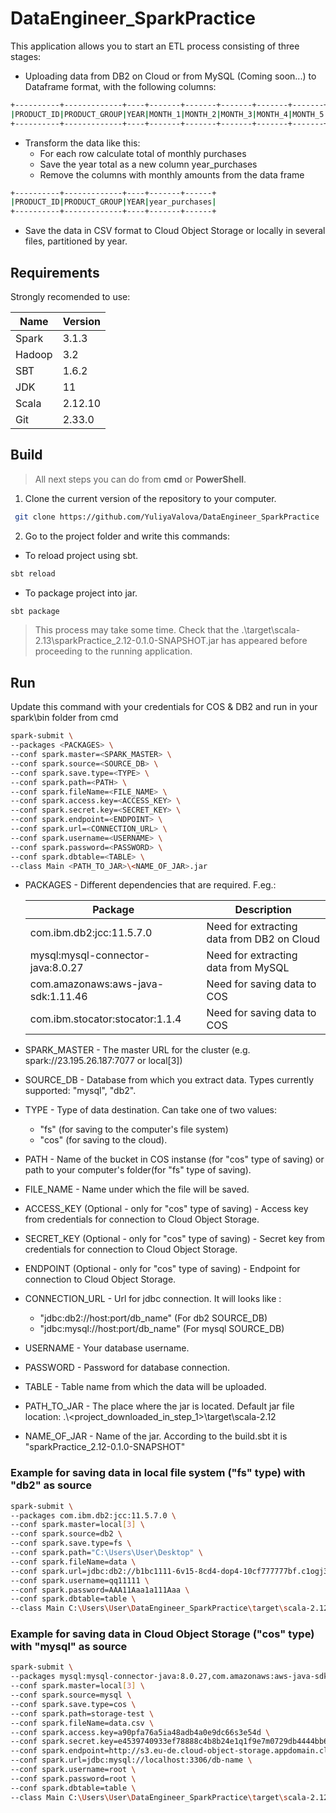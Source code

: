 # DataEngineer_SparkPractice
This application allows you to start an ETL process consisting of three stages:
- Uploading data from DB2 on Cloud or from MySQL (Coming soon...) to Dataframe format, with the following columns:
```sh
+----------+-------------+----+-------+-------+-------+-------+-------+-------+-------+-------+-------+--------+--------+--------+
|PRODUCT_ID|PRODUCT_GROUP|YEAR|MONTH_1|MONTH_2|MONTH_3|MONTH_4|MONTH_5|MONTH_6|MONTH_7|MONTH_8|MONTH_9|MONTH_10|MONTH_11|MONTH_12|
+----------+-------------+----+-------+-------+-------+-------+-------+-------+-------+-------+-------+--------+--------+--------+
```
- Transform the data like this:
   * For each row calculate total of monthly purchases
   * Save the year total as a new column year_purchases
   * Remove the columns with monthly amounts from the data frame
```sh
+----------+-------------+----+-------+------+
|PRODUCT_ID|PRODUCT_GROUP|YEAR|year_purchases|
+----------+-------------+----+-------+------+
```
- Save the data in CSV format to Cloud Object Storage or locally in several files, partitioned by year.

## Requirements
Strongly recomended to use:

| Name | Version |
| ------ | ------ |
| Spark | 3.1.3 |
| Hadoop | 3.2 |
| SBT | 1.6.2 |
| JDK | 11 |
| Scala | 2.12.10 |
| Git | 2.33.0 |

## Build
>All next steps you can do from <b>cmd</b> or <b>PowerShell</b>.
 1. Clone the current version of the repository to your computer.
```sh
 git clone https://github.com/YuliyaValova/DataEngineer_SparkPractice
```
2. Go to the project folder and write this commands:
 * To reload project using sbt.
```sh
sbt reload
```
  * To package project into jar.
```sh
sbt package
```
>This process may take some time.
>Check that the .\target\scala-2.13\sparkPractice_2.12-0.1.0-SNAPSHOT.jar has appeared before proceeding to the running application.

## Run
 Update this command with your credentials for COS & DB2 and run in your spark\bin folder from cmd
```sh
spark-submit \
--packages <PACKAGES> \
--conf spark.master=<SPARK_MASTER> \
--conf spark.source=<SOURCE_DB> \
--conf spark.save.type=<TYPE> \
--conf spark.path=<PATH> \
--conf spark.fileName=<FILE_NAME> \
--conf spark.access.key=<ACCESS_KEY> \
--conf spark.secret.key=<SECRET_KEY> \
--conf spark.endpoint=<ENDPOINT> \
--conf spark.url=<CONNECTION_URL> \
--conf spark.username=<USERNAME> \
--conf spark.password=<PASSWORD> \
--conf spark.dbtable=<TABLE> \
--class Main <PATH_TO_JAR>\<NAME_OF_JAR>.jar
```
- PACKAGES - Different dependencies that are required. F.eg.:

    | Package | Description |
    | ------ | ------ |
    | com.ibm.db2:jcc:11.5.7.0 | Need for extracting data from DB2 on Cloud|
    | mysql:mysql-connector-java:8.0.27 | Need for extracting data from MySQL|
    | com.amazonaws:aws-java-sdk:1.11.46 | Need for saving data to COS |
    | com.ibm.stocator:stocator:1.1.4 |  Need for saving data to COS |
    
- SPARK_MASTER - The master URL for the cluster (e.g. spark://23.195.26.187:7077 or local[3])
- SOURCE_DB - Database from which you extract data. Types currently supported: "mysql", "db2".
- TYPE - Type of data destination. Can take one of two values: 
  * "fs" (for saving to the computer's file system) 
  * "cos" (for saving to the cloud). <br>
- PATH - Name of the bucket in COS instanse (for "cos" type of saving) or path to your computer's folder(for "fs" type of saving). <br>
- FILE_NAME - Name under which the file will be saved. <br>
- ACCESS_KEY (Optional - only for "cos" type of saving) - Access key from credentials for connection to Cloud Object Storage. <br>
- SECRET_KEY (Optional - only for "cos" type of saving) - Secret key from credentials for connection to Cloud Object Storage. <br>
- ENDPOINT (Optional - only for "cos" type of saving) - Endpoint for connection to Cloud Object Storage. <br>
- CONNECTION_URL - Url for jdbc connection. It will looks like :
  * "jdbc:db2://host:port/db_name" (For db2 SOURCE_DB)
  * "jdbc:mysql://host:port/db_name" (For mysql SOURCE_DB)
- USERNAME - Your database username.
- PASSWORD - Password for database connection.
- TABLE - Table name from which the data will be uploaded. <br>
- PATH_TO_JAR - The place where the jar is located. Default jar file location: .\\<project_downloaded_in_step_1>\target\scala-2.12 <br>
- NAME_OF_JAR - Name of the jar. According to the build.sbt it is "sparkPractice_2.12-0.1.0-SNAPSHOT" <br>

### Example for saving data in local file system ("fs" type) with "db2" as source
```sh
spark-submit \
--packages com.ibm.db2:jcc:11.5.7.0 \
--conf spark.master=local[3] \
--conf spark.source=db2 \
--conf spark.save.type=fs \
--conf spark.path="C:\Users\User\Desktop" \
--conf spark.fileName=data \
--conf spark.url=jdbc:db2://b1bc1111-6v15-8cd4-dop4-10cf777777bf.c1ogj3sd0qgqu0lqde00.databases.appdomain.cloud:37506/bludb \
--conf spark.username=qq11111 \
--conf spark.password=AAA11Aaa1a111Aaa \
--conf spark.dbtable=table \
--class Main C:\Users\User\DataEngineer_SparkPractice\target\scala-2.12\sparkPractice_2.12-0.1.0-SNAPSHOT.jar
``` 

### Example for saving data in Cloud Object Storage ("cos" type) with "mysql" as source
```sh
spark-submit \
--packages mysql:mysql-connector-java:8.0.27,com.amazonaws:aws-java-sdk:1.11.46,com.ibm.stocator:stocator:1.1.4 \
--conf spark.master=local[3] \
--conf spark.source=mysql \
--conf spark.save.type=cos \
--conf spark.path=storage-test \
--conf spark.fileName=data.csv \
--conf spark.access.key=a90pfa76a5ia48adb4a0e9dc66s3e54d \ 
--conf spark.secret.key=e4539740933ef78888c4b8b24e1q1f9e7m0729db4444bb68 \
--conf spark.endpoint=http://s3.eu-de.cloud-object-storage.appdomain.cloud \
--conf spark.url=jdbc:mysql://localhost:3306/db-name \
--conf spark.username=root \
--conf spark.password=root \
--conf spark.dbtable=table \
--class Main C:\Users\User\DataEngineer_SparkPractice\target\scala-2.12\sparkPractice_2.12-0.1.0-SNAPSHOT.jar
``` 
